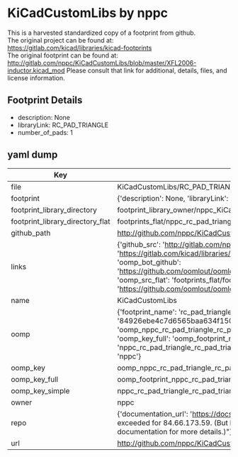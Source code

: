 # KiCadCustomLibs by nppc  
This is a harvested standardized copy of a footprint from github.  
The original project can be found at:  
https://gitlab.com/kicad/libraries/kicad-footprints  
The original footprint can be found at:
http://gitlab.com/nppc/KiCadCustomLibs/blob/master/XFL2006-inductor.kicad_mod
Please consult that link for additional, details, files, and license information.  
## Footprint Details
* description: None  
* libraryLink: RC_PAD_TRIANGLE  
* number_of_pads: 1  
## yaml dump  
| Key | Value |  
| --- | --- |  
| file | KiCadCustomLibs/RC_PAD_TRIANGLE.kicad_mod |  
| footprint | {'description': None, 'libraryLink': 'RC_PAD_TRIANGLE', 'number_of_pads': 1} |  
| footprint_library_directory | footprint_library_owner/nppc_KiCadCustomLibs |  
| footprint_library_directory_flat | footprints_flat/nppc_rc_pad_triangle_rc_pad_triangle/working |  
| github_path | http://github.com/nppc/KiCadCustomLibs/blob/master/RC_PAD_TRIANGLE.kicad_mod |  
| links | {'github_src': 'http://gitlab.com/nppc/KiCadCustomLibs/blob/master/XFL2006-inductor.kicad_mod', 'github_src_repo': 'https://gitlab.com/kicad/libraries/kicad-footprints', 'oomp_bot': 'footprints/nppc_rc_pad_triangle_rc_pad_triangle/working', 'oomp_bot_github': 'https://github.com/oomlout/oomlout_oomp_footprint_bot/tree/main/footprints/nppc_rc_pad_triangle_rc_pad_triangle/working', 'oomp_src_flat': 'footprints_flat/footprints_flat/nppc_rc_pad_triangle_rc_pad_triangle/working', 'oomp_src_flat_github': 'https://github.com/oomlout/oomlout_oomp_footprint_src/tree/main/footprints_flat/nppc_rc_pad_triangle_rc_pad_triangle/working'} |  
| name | KiCadCustomLibs |  
| oomp | {'footprint_name': 'rc_pad_triangle', 'library_name': 'rc_pad_triangle_kicad_mod', 'md5': '84926ebe4c7d6565baa634f150df21a8', 'md5_10': '84926ebe4c', 'md5_5': '84926', 'md5_6': '84926e', 'oomp_key': 'oomp_nppc_rc_pad_triangle_rc_pad_triangle', 'oomp_key_extra': 'oomp_footprint_nppc_rc_pad_triangle_rc_pad_triangle', 'oomp_key_full': 'oomp_footprint_nppc_rc_pad_triangle_rc_pad_triangle_84926e', 'oomp_key_simple': 'nppc_rc_pad_triangle_rc_pad_triangle', 'original_filename': 'KiCadCustomLibs/RC_PAD_TRIANGLE.kicad_mod', 'owner_name': 'nppc'} |  
| oomp_key | oomp_nppc_rc_pad_triangle_rc_pad_triangle |  
| oomp_key_full | oomp_footprint_nppc_rc_pad_triangle_rc_pad_triangle |  
| oomp_key_simple | nppc_rc_pad_triangle_rc_pad_triangle |  
| owner | nppc |  
| repo | {'documentation_url': 'https://docs.github.com/rest/overview/resources-in-the-rest-api#rate-limiting', 'message': "API rate limit exceeded for 84.66.173.59. (But here's the good news: Authenticated requests get a higher rate limit. Check out the documentation for more details.)"} |  
| url | http://github.com/nppc/KiCadCustomLibs |  

